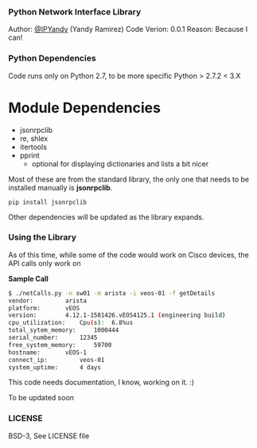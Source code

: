 ### Python Network Interface Library

Author:             [@IPYandy](https://twitter.com/IPyandy) (Yandy Ramirez)
Code Verion:    	0.0.1
Reason:             Because I can!

### Python Dependencies

Code runs only on Python 2.7, to be more specific Python > 2.7.2 < 3.X

# Module Dependencies

* jsonrpclib
* re, shlex
* itertools
* pprint 
	* optional for displaying dictionaries and lists a bit nicer

Most of these are from the standard library, the only one that needs to be installed manually is **jsonrpclib**.

```shell
pip install jsonrpclib
```

Other dependencies will be updated as the library expands.

### Using the Library

As of this time, while some of the code would work on Cisco devices, the API calls only work on 


**Sample Call**
```bash
$ ./netCalls.py -n sw01 -m arista -i veos-01 -f getDetails
vendor:         arista
platform:       vEOS
version:        4.12.1-1581426.vEOS4125.1 (engineering build)
cpu_utilization:    Cpu(s):  6.8%us
total_sytem_memory:     1000444
serial_number:      12345
free_system_memory:     59700
hostname:       vEOS-1
connect_ip:         veos-01
system_uptime:      4 days
```

This code needs documentation, I know, working on it. :)


To be updated soon

### LICENSE

BSD-3, See LICENSE file
